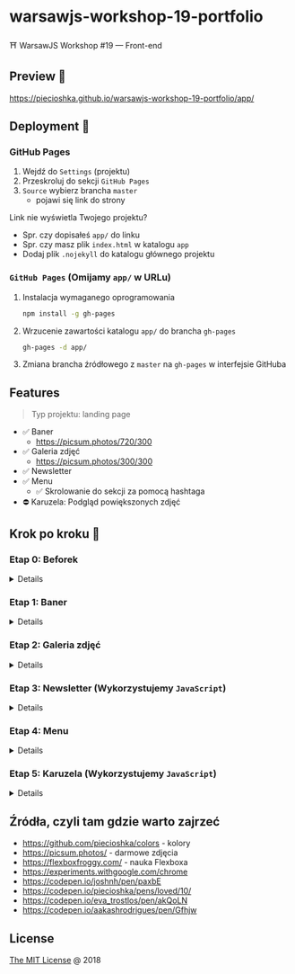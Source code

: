 # warsawjs-workshop-19-portfolio

⛩️ WarsawJS Workshop #19 — Front-end

## Preview 🎉

<https://piecioshka.github.io/warsawjs-workshop-19-portfolio/app/>

## Deployment :rocket:

### GitHub Pages

1. Wejdź do `Settings` (projektu)
2. Przeskroluj do sekcji `GitHub Pages`
3. `Source` wybierz brancha `master`
    + pojawi się link do strony

Link nie wyświetla Twojego projektu?

* Spr. czy dopisałeś `app/` do linku
* Spr. czy masz plik `index.html` w katalogu `app`
* Dodaj plik `.nojekyll` do katalogu głównego projektu

### `GitHub Pages` (Omijamy `app/` w URLu)

1. Instalacja wymaganego oprogramowania

    ```bash
    npm install -g gh-pages
    ```

2. Wrzucenie zawartości katalogu `app/` do brancha `gh-pages`

    ```bash
    gh-pages -d app/
    ```

3. Zmiana brancha źródłowego z `master` na `gh-pages` w interfejsie GitHuba

## Features

> Typ projektu: landing page

* :white_check_mark: Baner
    + https://picsum.photos/720/300
* :white_check_mark: Galeria zdjęć
    + https://picsum.photos/300/300
* :white_check_mark: Newsletter
* :white_check_mark: Menu
    + :white_check_mark: Skrolowanie do sekcji za pomocą hashtaga
* :no_entry: Karuzela: Podgląd powiększonych zdjęć

## Krok po kroku 👣

### Etap 0: Beforek

<details>

* Stworzyć workspace-u
* Stworzyć katalogu projektu
* Stworzyć katalogu `app`
* Stworzyć plik `app/index.html`
* W pliku `index.html` wpisujemy podstawowe tagi:
    html, head, body
* Wykorzystać tagi title, meta

</details>

### Etap 1: Baner

<details>

* W `body` dodać kontener `div` o id `page`
* Wewnątrz tagu `div` dodać `section` o id `banner` (język angielski)
* Dodać nagłówek pierwszego poziomu `h1` z tekstem `Portfolio`
* Stworzyć plik `app/styles/main.css`
* Osadzić plik CSS w HTMLu za pomocą `<link rel="stylesheet" href="styles/main.css"/>`
* Zresetować domyślne style (reguła `margin`) dla przeglądarki dla `body, h1, p`
* Zdefiniować szerokość kontenera z id `page` na `720px` za pomocą reguły
    `width` dla kontenera z id `page`
* Wycentrować kontener `#page` definiując automatyczne marginesy `margin-left` i `margin-right`
* Zdefiniować wysokość dla kontenera `#banner` np. `300px`
* Ustawić tło za pomocą reguły `background-image`
* Wyłączyć powtarzanie
* Wycentrować tło
* Wycentrować text w banerze za pomocą `Flexbox`

    ```css
    #banner {
        // ...
        display: flex;
        justify-content: center;
        align-items: center;
    }
    ```

</details>

### Etap 2: Galeria zdjęć

<details>

* Stworzyć kontener `section` o id `gallery` z nagłówkiem `h1` o treści
     `Galeria zdjęć`
* Stworzyć listę za pomocą tagów `ul, li`
* Każdy element list powinien zawierać obrazek (wykorzystać tą samą usługę
    zdjęć co w banerze)

    UWAGA: Obrazek osadzamy za pomocą znacznika `img`

* Zresetować domyślne style dla list ul, li

    ```css
    ul {
        list-style: none;
        padding: 0;
        margin: 0;
    }
    ```

* Zmienić sposób prezentacji zdjęć w galerii za pomocą Flexboxa

    ```css
    ul {
        // ...
        display: flex;
        justify-content: space-around;
        flex-wrap: wrap;
    }
    ```

</details>

### Etap 3: Newsletter (Wykorzystujemy `JavaScript`)

<details>

* Stworzyć kontener `section` o id `newsletter` z nagłówkiem `h1` o treści `Newsletter`
* Dodać pod nagłówkiem formularz za pomocą znacznika `form`
* Stworzyć `input` typu `email` z atrybutem `name` o treści `email`
* Dodatkowe: Ustawić atrybut `required`
* Stworzyć `label` z zawartością `Twój email`
* Stworzyć `input` typu `submit` z atrybutem `value` o treści `Wyślij`
* Stworzyć plik `app/scripts/main.js`
* Osadzić plik JavaScript w HTMLu za pomocą `<script src="scripts/main.js"></script>`

    UWAGA: osadzić ten kod przed zamknięciem znacznika `body`

* Stworzyć w pliku JavaScript zmienną, która będzie przechowywała referencję
    do formularza

    UWAGA: korzystamy z funkcji `document.querySelector`

* Podpiąć się pod zdarzenia `submit` na formularzu
* Wyłączyć domyślne zachowanie formularza w ciele handlera zdarzenia `submit`
    za pomocą funkcji `evt.preventDefault()`
* Stworzyć wewnątrz handlera zmienną przechowującą dane wpisane w formularzu

    UWAGA: Wykorzystać do tego konstruktor `FormData` przekazując argument
    będący wskaźnikiem do formularza

* Skonwertować dane z formularza na mapę za pomocą konstruktora `Map`
* Stworzyć funkcję `displayMessage` do prezentacji komunikatu, który zostanie
    przekazany w pierwszym parametrze
* Zbudować wiadomość z wykorzystaniem `template stringów` i stworzyć zmienną `message`
* Przekazać zmienną `message` podczas uruchomienia funkcji `displayMessage`

</details>

### Etap 4: Menu

<details>

* Stworzyć kontener `nav` o id `menu`
* Stworzyć listę za pomocą `ul, li` wewnątrz nowo stworzonego kontenera
* Stworzyć link w każdym elemencie listy

    UWAGA: wykorzystujemy znacznik `a`

* Zdefiniować odpowiedni wartości w atrybucie `href` aby po hashtagu były
    wartości z `id` każdej sekcji
* (Opcjonalne) Ostylować elementy menu według uznania

</details>

### Etap 5: Karuzela (Wykorzystujemy `JavaScript`)

<details>

Dla chętnych 🏆

</details>

## Źródła, czyli tam gdzie warto zajrzeć

* https://github.com/piecioshka/colors - kolory
* https://picsum.photos/ - darmowe zdjęcia
* https://flexboxfroggy.com/ - nauka Flexboxa
* https://experiments.withgoogle.com/chrome
* https://codepen.io/joshnh/pen/paxbE
* https://codepen.io/piecioshka/pens/loved/10/
* https://codepen.io/eva_trostlos/pen/akQoLN
* https://codepen.io/aakashrodrigues/pen/Gfhjw

## License

[The MIT License](http://piecioshka.mit-license.org) @ 2018
